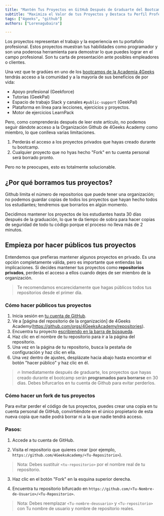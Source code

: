 ```yaml
---
title: "Mantén Tus Proyectos en GitHub Después de Graduarte del Bootcamp"
subtitle: "Maximiza el Valor de tus Proyectos y Destaca tu Perfil Profesional a Través de GitHub Después de graduarte del Bootcamp de 4Geeks Academy"
tags: ["4geeks", "github"]
authors: ["Lorenagubaira"]

---
```


Los proyectos representan el trabajo y la experiencia en tu portafolio profesional. Estos proyectos muestran tus habilidades como programador y son una poderosa herramienta para demostrar lo que puedes lograr en el campo profesional. Son tu carta de presentación ante posibles empleadores o clientes.

Una vez que te gradúes en uno de los [bootcamps de la Academia 4Geeks](https://4geeksacademy.com/es/inicio?lang=es) tendrás acceso a la comunidad y a la mayoría de sus beneficios de por vida:

- Apoyo profesional (Geekforce)
- Tutorías (GeekPal)
- Espacio de trabajo Slack y canales `#public-support` (GeekPal)
- Plataforma en línea para lecciones, ejercicios y proyectos.
- Motor de ejercicios LearnPack

Pero, como comprenderás después de leer este artículo, no podemos seguir dándote acceso a la Organización Github de 4Geeks Academy como miembro, lo que conlleva varias limitaciones.

1. Perderás el acceso a los proyectos privados que hayas creado durante tu bootcamp.
2. Cualquier proyecto que no hyas hecho "Fork" en tu cuenta personal será borrado pronto.

Pero no te preocupes, esto es totalmente solucionable.

## ¿Por qué borramos tus proyectos?

Github limita el número de repositorios que puede tener una organización; no podemos guardar copias de todos los proyectos que hayan hecho todos los estudiantes; tendremos que borrarlos en algún momento. 

Decidimos mantener los proyectos de los estudiantes hasta 30 días después de la graduación, lo que te da tiempo de sobra para hacer copias de seguridad de todo tu código porque el proceso no lleva más de 2 minutos.

## Empieza por hacer públicos tus proyectos

Entendemos que prefieras mantener algunos proyectos en privado. Es una opción completamente válida, pero es importante que entiendas las implicaciones. Si decides mantener tus proyectos como **repositorios privados**, perderás el acceso a ellos cuando dejes de ser miembro de la organización.

> Te recomendamos encarecidamente que hagas públicos todos tus repositorios desde el primer día.

### Cómo hacer públicos tus proyectos

1. Inicia sesión en [tu cuenta de GitHub](https://github.com/settings/profile).
2. Ve a [página del repositorio de la organización] de 4Geeks Academy(https://github.com/orgs/4GeeksAcademy/repositories).
3. Encuentra tu proyecto [escribiendo en la barra de búsqueda](https://github.com/breatheco-de/knowledge-base/blob/main/images/search-for-repo.png?raw=true).
4. Haz clic en el nombre de tu repositorio para ir a la página del repositorio.
5. Una vez en la página de tu repositorio, busca la pestaña de configuración y haz clic en ella.
6. Una vez dentro de ajustes, desplázate hacia abajo hasta encontrar el botón "hacer público" y haz clic en él.

> 🔥 Inmediatamente después de graduarte, los proyectos que hayas creado durante el bootcamp serán **programados para borrarse** en 30 días. Debes bifurcarlos en tu cuenta de Github para evitar perderlos.

### Cómo hacer un fork de tus proyectos

Para evitar perder el código de tus proyectos, puedes crear una copia en tu cuenta personal de GitHub, convirtiéndote en el único propietario de esta nueva copia que nadie podrá borrar ni a la que nadie tendrá acceso.

### Pasos:

1. Accede a tu cuenta de GitHub.

2. Visita el repositorio que quieres crear (por ejemplo, `https://github.com/4GeeksAcademy/<Tu-Repositorio>`).

> Nota: Debes sustituir `<tu-repositorio>` por el nombre real de tu repositorio.

3. Haz clic en el botón "Fork" en la esquina superior derecha.

4. Encuentra tu repositorio bifurcado en `https://github.com/<Tu-Nombre-de-Usuario>/<Tu-Repositorio>`.

> Nota: Debes reemplazar `<Tu-nombre-deusuario>` y `<Tu-repositorio>` con Tu nombre de usuario y nombre de repositorio reales.
